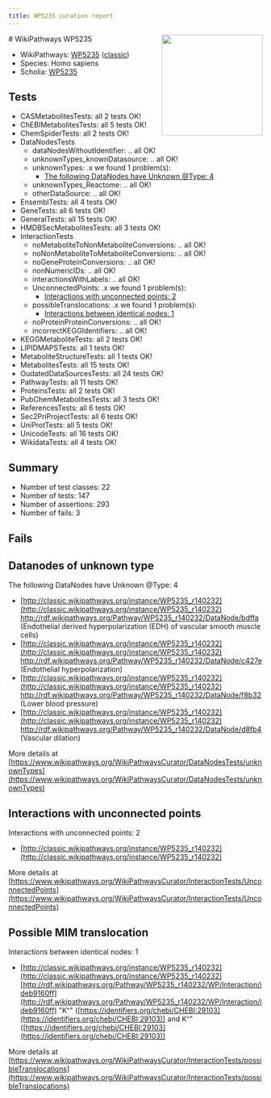 ```yaml
---
title: WP5235 curation report
---
```


<img style="float: right; width: 200px" src="https://upload.wikimedia.org/wikipedia/commons/thumb/8/83/Wplogo_with_text_500.png/640px-Wplogo_with_text_500.png" />
# WikiPathways WP5235

* WikiPathways: [WP5235](https://wikipathways.org/pathways/WP5235) ([classic](https://classic.wikipathways.org/instance/WP5235))
* Species: Homo sapiens
* Scholia: [WP5235](https://scholia.toolforge.org/wikipathways/WP5235)
## Tests
* CASMetabolitesTests: all 2 tests OK!
* ChEBIMetabolitesTests: all 5 tests OK!
* ChemSpiderTests: all 2 tests OK!
* DataNodesTests
    * dataNodesWithoutIdentifier: .. all OK!
    * unknownTypes_knownDatasource: .. all OK!
    * unknownTypes: .x we found 1 problem(s):
        * [The following DataNodes have Unknown @Type: 4](#839973e2)
    * unknownTypes_Reactome: .. all OK!
    * otherDataSource: .. all OK!
* EnsemblTests: all 4 tests OK!
* GeneTests: all 6 tests OK!
* GeneralTests: all 15 tests OK!
* HMDBSecMetabolitesTests: all 3 tests OK!
* InteractionTests
    * noMetaboliteToNonMetaboliteConversions: .. all OK!
    * noNonMetaboliteToMetaboliteConversions: .. all OK!
    * noGeneProteinConversions: .. all OK!
    * nonNumericIDs: .. all OK!
    * interactionsWithLabels: .. all OK!
    * UnconnectedPoints: .x we found 1 problem(s):
        * [Interactions with unconnected points: 2](#35a61ada)
    * possibleTranslocations: .x we found 1 problem(s):
        * [Interactions between identical nodes: 1](#1c118206)
    * noProteinProteinConversions: .. all OK!
    * incorrectKEGGIdentifiers: .. all OK!
* KEGGMetaboliteTests: all 2 tests OK!
* LIPIDMAPSTests: all 1 tests OK!
* MetaboliteStructureTests: all 1 tests OK!
* MetabolitesTests: all 15 tests OK!
* OudatedDataSourcesTests: all 24 tests OK!
* PathwayTests: all 11 tests OK!
* ProteinsTests: all 2 tests OK!
* PubChemMetabolitesTests: all 3 tests OK!
* ReferencesTests: all 6 tests OK!
* Sec2PriProjectTests: all 6 tests OK!
* UniProtTests: all 5 tests OK!
* UnicodeTests: all 16 tests OK!
* WikidataTests: all 4 tests OK!


## Summary

* Number of test classes: 22
* Number of tests: 147
* Number of assertions: 293
* Number of fails: 3

## Fails

<a name="839973e2" />

## Datanodes of unknown type

The following DataNodes have Unknown @Type: 4

* [http://classic.wikipathways.org/instance/WP5235_r140232](http://classic.wikipathways.org/instance/WP5235_r140232) http://rdf.wikipathways.org/Pathway/WP5235_r140232/DataNode/bdffa (Endothelial derived hyperpolarization (EDH) 
of vascular smooth muscle cells)
* [http://classic.wikipathways.org/instance/WP5235_r140232](http://classic.wikipathways.org/instance/WP5235_r140232) http://rdf.wikipathways.org/Pathway/WP5235_r140232/DataNode/c427e (Endothelial hyperpolarization)
* [http://classic.wikipathways.org/instance/WP5235_r140232](http://classic.wikipathways.org/instance/WP5235_r140232) http://rdf.wikipathways.org/Pathway/WP5235_r140232/DataNode/f8b32 (Lower blood pressure)
* [http://classic.wikipathways.org/instance/WP5235_r140232](http://classic.wikipathways.org/instance/WP5235_r140232) http://rdf.wikipathways.org/Pathway/WP5235_r140232/DataNode/d8fb4 (Vascular dilation)


More details at [https://www.wikipathways.org/WikiPathwaysCurator/DataNodesTests/unknownTypes](https://www.wikipathways.org/WikiPathwaysCurator/DataNodesTests/unknownTypes)

<a name="35a61ada" />

## Interactions with unconnected points

Interactions with unconnected points: 2

* [http://classic.wikipathways.org/instance/WP5235_r140232](http://classic.wikipathways.org/instance/WP5235_r140232)


More details at [https://www.wikipathways.org/WikiPathwaysCurator/InteractionTests/UnconnectedPoints](https://www.wikipathways.org/WikiPathwaysCurator/InteractionTests/UnconnectedPoints)

<a name="1c118206" />

## Possible MIM translocation

Interactions between identical nodes: 1

* [http://classic.wikipathways.org/instance/WP5235_r140232](http://classic.wikipathways.org/instance/WP5235_r140232) [http://rdf.wikipathways.org/Pathway/WP5235_r140232/WP/Interaction/ideb9160ff](http://rdf.wikipathways.org/Pathway/WP5235_r140232/WP/Interaction/ideb9160ff) "K⁺" ([https://identifiers.org/chebi/CHEBI:29103](https://identifiers.org/chebi/CHEBI:29103)) and 
K⁺" ([https://identifiers.org/chebi/CHEBI:29103](https://identifiers.org/chebi/CHEBI:29103))


More details at [https://www.wikipathways.org/WikiPathwaysCurator/InteractionTests/possibleTranslocations](https://www.wikipathways.org/WikiPathwaysCurator/InteractionTests/possibleTranslocations)

